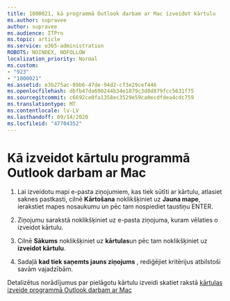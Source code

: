 ```yaml
---
title: 1800021, kā programmā Outlook darbam ar Mac izveidot kārtulu
ms.author: supravee
author: supravee
ms.audience: ITPro
ms.topic: article
ms.service: o365-administration
ROBOTS: NOINDEX, NOFOLLOW
localization_priority: Normal
ms.custom:
- "923"
- "1800021"
ms.assetid: e3b275ac-09b6-47de-94d2-cf3e29cef446
ms.openlocfilehash: dbfb47da690244b34e1879c3d8d879fcc5631f75
ms.sourcegitcommit: c6692ce0fa1358ec3529e59ca0ecdfdea4cdc759
ms.translationtype: MT
ms.contentlocale: lv-LV
ms.lasthandoff: 09/14/2020
ms.locfileid: "47704352"
---
```

# <a name="how-to-create-a-rule-in-outlook-for-mac"></a>Kā izveidot kārtulu programmā Outlook darbam ar Mac

1. Lai izveidotu mapi e-pasta ziņojumiem, kas tiek sūtīti ar kārtulu, atlasiet saknes pastkasti, cilnē **Kārtošana** noklikšķiniet uz **Jauna mape**, ierakstiet mapes nosaukumu un pēc tam nospiediet taustiņu ENTER.

2. Ziņojumu sarakstā noklikšķiniet uz e-pasta ziņojuma, kuram vēlaties o izveidot kārtulu.

3. Cilnē **Sākums** noklikšķiniet uz **kārtulas**un pēc tam noklikšķiniet uz **izveidot kārtulu**.

4. Sadaļā **kad tiek saņemts jauns ziņojums** , rediģējiet kritērijus atbilstoši savām vajadzībām. 

Detalizētus norādījumus par pielāgotu kārtulu izveidi skatiet rakstā [kārtulas izveide programmā Outlook darbam ar Mac](https://aka.ms/AA1uy0v)
  